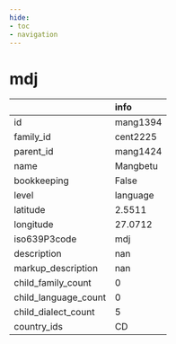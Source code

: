 ```yaml
---
hide:
- toc
- navigation
---
```

# mdj
|                      | info     |
|:---------------------|:---------|
| id                   | mang1394 |
| family_id            | cent2225 |
| parent_id            | mang1424 |
| name                 | Mangbetu |
| bookkeeping          | False    |
| level                | language |
| latitude             | 2.5511   |
| longitude            | 27.0712  |
| iso639P3code         | mdj      |
| description          | nan      |
| markup_description   | nan      |
| child_family_count   | 0        |
| child_language_count | 0        |
| child_dialect_count  | 5        |
| country_ids          | CD       |
